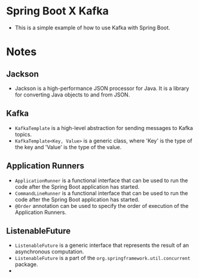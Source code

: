 # Spring Boot X Kafka
- This is a simple example of how to use Kafka with Spring Boot.

# Notes

## Jackson
- Jackson is a high-performance JSON processor for Java. It is a library for converting Java objects to and from JSON.

## Kafka
- `KafkaTemplate` is a high-level abstraction for sending messages to Kafka topics.
- `KafkaTemplate<Key, Value>` is a generic class, where 'Key' is the type of the key and 'Value' is the type of the value.

## Application Runners
- `ApplicationRunner` is a functional interface that can be used to run the code after the Spring Boot application has started.
- `CommandLineRunner` is a functional interface that can be used to run the code after the Spring Boot application has started.
- `@Order` annotation can be used to specify the order of execution of the Application Runners.

## ListenableFuture
- `ListenableFuture` is a generic interface that represents the result of an asynchronous computation.
- `ListenableFuture` is a part of the `org.springframework.util.concurrent` package.
- 

